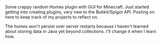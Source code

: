 Some crappy random Homes plugin with GUI for Minecraft. Just started getting into creating plugins, very new to the Bukkit/Spigot API. Posting on here to keep track of my projects to reflect on.

The homes won't persist over server restarts because I haven't learned about storing data in Java yet beyond collections. I'll change it when I learn how.